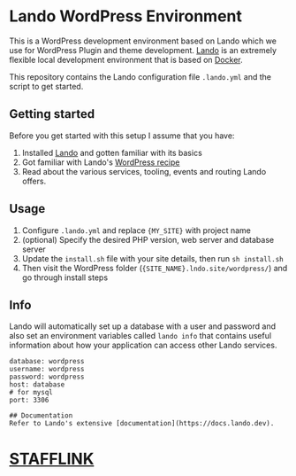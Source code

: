 # Lando WordPress Environment
This is a WordPress development environment based on Lando which we use for WordPress Plugin and theme development. 
[Lando](https://github.com/lando/lando) is an extremely flexible local development environment that is based on [Docker](https://www.docker.com/).

This repository contains the Lando configuration file `.lando.yml` and the script to get started.

## Getting started
Before you get started with this setup I assume that you have:
1. Installed [Lando](https://github.com/lando/lando) and gotten familiar with its basics
1. Got familiar with Lando's [WordPress recipe](https://docs.lando.dev/config/wordpress.html)
1. Read about the various services, tooling, events and routing Lando offers.

## Usage  
1. Configure `.lando.yml`  and replace `{MY_SITE}` with project name
1. (optional) Specify the desired PHP version, web server and database server
1. Update the `install.sh` file with your site details, then run `sh install.sh`
1. Then visit the WordPress folder (`{SITE_NAME}.lndo.site/wordpress/`) and go through install steps

## Info
Lando will automatically set up a database with a user and password and also set an environment variables called `lando info` that contains useful information about how your application can access other Lando services.
``` 
database: wordpress
username: wordpress
password: wordpress
host: database
# for mysql
port: 3306

## Documentation
Refer to Lando's extensive [documentation](https://docs.lando.dev).
```
# [STAFFLINK](https://stafflink.com.au/real-estate-web-design/)
